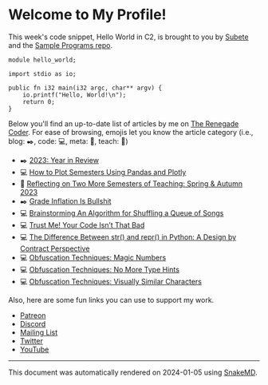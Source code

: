 # Welcome to My Profile!

This week's code snippet, Hello World in C2, is brought to you by [Subete](https://subete.jeremygrifski.com/en/latest/) and the [Sample Programs repo](https://sampleprograms.io/).

```C2
module hello_world;

import stdio as io;

public fn i32 main(i32 argc, char** argv) {
    io.printf("Hello, World!\n");
    return 0;
}
```

Below you'll find an up-to-date list of articles by me on [The Renegade Coder](https://therenegadecoder.com). For ease of browsing, emojis let you know the article category (i.e., blog: :black_nib:, code: :computer:, meta: :thought_balloon:, teach: :apple:)

- :black_nib: [2023: Year in Review](https://therenegadecoder.com/blog/2023-year-in-review/)
- :computer: [How to Plot Semesters Using Pandas and Plotly](https://therenegadecoder.com/code/how-to-plot-semesters-using-pandas-and-plotly/)
- :apple: [Reflecting on Two More Semesters of Teaching: Spring & Autumn 2023](https://therenegadecoder.com/teach/reflecting-on-two-more-semesters-of-teaching-spring-autumn-2023/)
- :black_nib: [Grade Inflation Is Bullshit](https://therenegadecoder.com/blog/grade-inflation-is-bullshit/)
- :computer: [Brainstorming An Algorithm for Shuffling a Queue of Songs](https://therenegadecoder.com/code/brainstorming-an-algorithm-for-shuffling-a-queue-of-songs/)
- :computer: [Trust Me! Your Code Isn’t That Bad](https://therenegadecoder.com/code/trust-me-your-code-isnt-that-bad/)
- :computer: [The Difference Between str() and repr() in Python: A Design by Contract Perspective](https://therenegadecoder.com/code/the-difference-between-str-and-repr-in-python-a-design-by-contract-perspective/)
- :computer: [Obfuscation Techniques: Magic Numbers](https://therenegadecoder.com/code/obfuscation-techniques-magic-numbers/)
- :computer: [Obfuscation Techniques: No More Type Hints](https://therenegadecoder.com/code/obfuscation-techniques-no-more-type-hints/)
- :computer: [Obfuscation Techniques: Visually Similar Characters](https://therenegadecoder.com/code/obfuscation-techniques-visually-similar-characters/)

Also, here are some fun links you can use to support my work.

- [Patreon](https://www.patreon.com/TheRenegadeCoder)
- [Discord](https://discord.gg/Jhmtj7Z)
- [Mailing List](https://therenegadecoder.com/about/newsletter)
- [Twitter](https://twitter.com/RenegadeCoder94)
- [YouTube](https://www.youtube.com/channel/UCpyoVwOqYRlSAEUPEn7P9hw)

***

This document was automatically rendered on 2024-01-05 using [SnakeMD](https://www.snakemd.io).